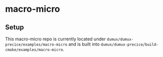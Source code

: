 # macro-micro
## Setup 
This macro-micro repo is currently located under `dumux/dumux-precice/examples/macro-micro`
and is built into `dumux/dumux-precice/build-cmake/examples/macro-micro`. 
